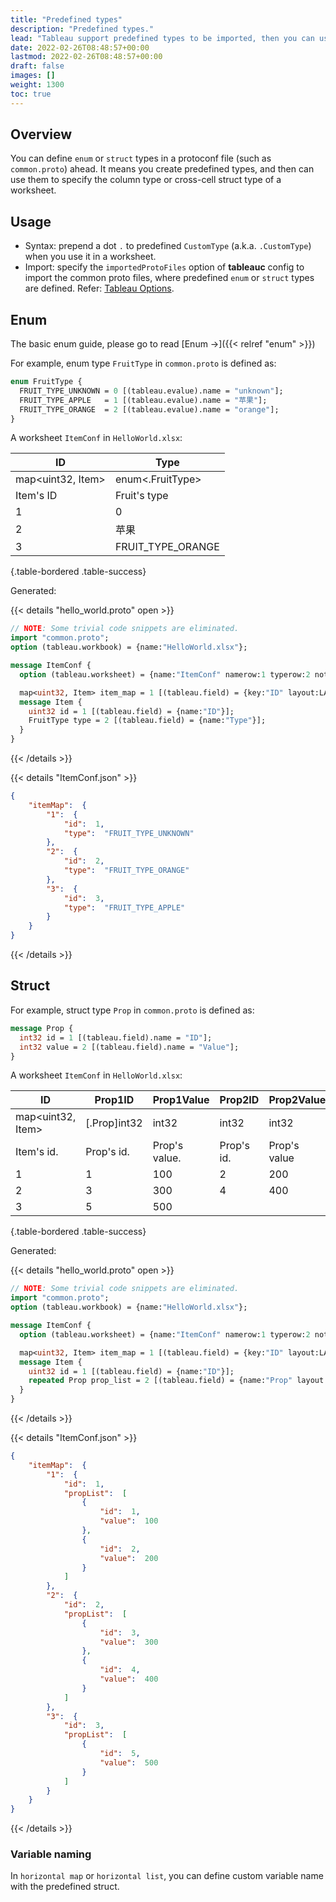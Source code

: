 ```yaml
---
title: "Predefined types"
description: "Predefined types."
lead: "Tableau support predefined types to be imported, then you can use it in Excel/CSV/XML."
date: 2022-02-26T08:48:57+00:00
lastmod: 2022-02-26T08:48:57+00:00
draft: false
images: []
weight: 1300
toc: true
---
```


## Overview

You can define `enum` or `struct` types in a protoconf file (such as `common.proto`) ahead. It means you create predefined types, and then can use them to specify the column type or cross-cell struct type of a worksheet.

## Usage

- Syntax: prepend a dot `.` to predefined `CustomType` (a.k.a. `.CustomType`) when you use it in a worksheet.
- Import: specify the `importedProtoFiles` option of **tableauc** config to import the common proto files, where predefined `enum` or `struct` types are defined. Refer: [Tableau Options](https://github.com/tableauio/tableau/blob/master/options/options.go#L105).

## Enum

The basic enum guide, please go to read [Enum →]({{< relref "enum" >}})

For example, enum type `FruitType` in `common.proto` is defined as:

```protobuf
enum FruitType {
  FRUIT_TYPE_UNKNOWN = 0 [(tableau.evalue).name = "unknown"];
  FRUIT_TYPE_APPLE   = 1 [(tableau.evalue).name = "苹果"];
  FRUIT_TYPE_ORANGE  = 2 [(tableau.evalue).name = "orange"];
}
```

A worksheet `ItemConf` in `HelloWorld.xlsx`:

| ID                | Type              |
|-------------------|-------------------|
| map<uint32, Item> | enum<.FruitType>  |
| Item's ID         | Fruit's type      |
| 1                 | 0                 |
| 2                 | 苹果              |
| 3                 | FRUIT_TYPE_ORANGE |
{.table-bordered .table-success}

Generated:

{{< details "hello_world.proto" open >}}

```protobuf
// NOTE: Some trivial code snippets are eliminated.
import "common.proto";
option (tableau.workbook) = {name:"HelloWorld.xlsx"};

message ItemConf {
  option (tableau.worksheet) = {name:"ItemConf" namerow:1 typerow:2 noterow:3 datarow:4};

  map<uint32, Item> item_map = 1 [(tableau.field) = {key:"ID" layout:LAYOUT_VERTICAL}];
  message Item {
    uint32 id = 1 [(tableau.field) = {name:"ID"}];
    FruitType type = 2 [(tableau.field) = {name:"Type"}];
  }
}
```

{{< /details >}}

{{< details "ItemConf.json" >}}

```json
{
    "itemMap":  {
        "1":  {
            "id":  1,
            "type":  "FRUIT_TYPE_UNKNOWN"
        },
        "2":  {
            "id":  2,
            "type":  "FRUIT_TYPE_ORANGE"
        },
        "3":  {
            "id":  3,
            "type":  "FRUIT_TYPE_APPLE"
        }
    }
}
```

{{< /details >}}

## Struct

For example, struct type `Prop` in `common.proto` is defined as:

```protobuf
message Prop {
  int32 id = 1 [(tableau.field).name = "ID"];
  int32 value = 2 [(tableau.field).name = "Value"];
}
```

A worksheet `ItemConf` in `HelloWorld.xlsx`:

| ID                | Prop1ID      | Prop1Value    | Prop2ID    | Prop2Value   |
|-------------------|--------------|---------------|------------|--------------|
| map<uint32, Item> | [.Prop]int32 | int32         | int32      | int32        |
| Item's id.        | Prop's id.   | Prop's value. | Prop's id. | Prop's value |
| 1                 | 1            | 100           | 2          | 200          |
| 2                 | 3            | 300           | 4          | 400          |
| 3                 | 5            | 500           |            |              |
{.table-bordered .table-success}

Generated:

{{< details "hello_world.proto" open >}}

```protobuf
// NOTE: Some trivial code snippets are eliminated.
import "common.proto";
option (tableau.workbook) = {name:"HelloWorld.xlsx"};

message ItemConf {
  option (tableau.worksheet) = {name:"ItemConf" namerow:1 typerow:2 noterow:3 datarow:4};

  map<uint32, Item> item_map = 1 [(tableau.field) = {key:"ID" layout:LAYOUT_VERTICAL}];
  message Item {
    uint32 id = 1 [(tableau.field) = {name:"ID"}];
    repeated Prop prop_list = 2 [(tableau.field) = {name:"Prop" layout:LAYOUT_HORIZONTAL}];
  }
}
```

{{< /details >}}

{{< details "ItemConf.json" >}}

```json
{
    "itemMap":  {
        "1":  {
            "id":  1,
            "propList":  [
                {
                    "id":  1,
                    "value":  100
                },
                {
                    "id":  2,
                    "value":  200
                }
            ]
        },
        "2":  {
            "id":  2,
            "propList":  [
                {
                    "id":  3,
                    "value":  300
                },
                {
                    "id":  4,
                    "value":  400
                }
            ]
        },
        "3":  {
            "id":  3,
            "propList":  [
                {
                    "id":  5,
                    "value":  500
                }
            ]
        }
    }
}
```

{{< /details >}}

### Variable naming

In `horizontal map` or `horizontal list`, you can define custom variable name with the predefined struct.
